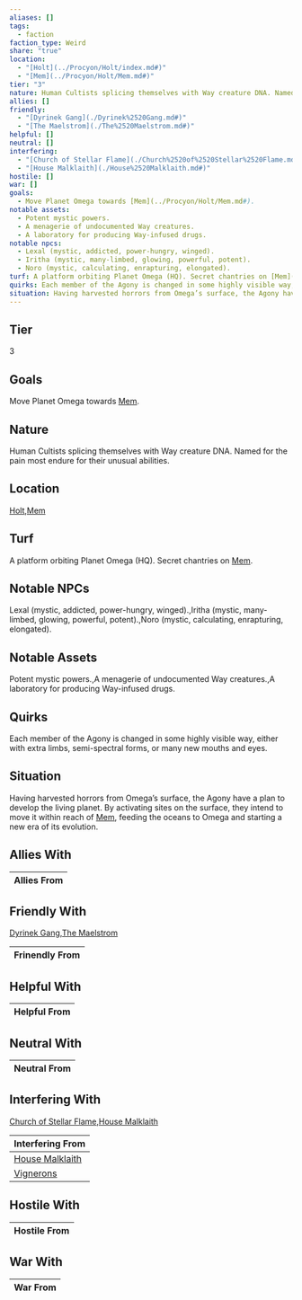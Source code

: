 ```yaml
---
aliases: []
tags:
  - faction
faction_type: Weird
share: "true"
location:
  - "[Holt](../Procyon/Holt/index.md#)"
  - "[Mem](../Procyon/Holt/Mem.md#)"
tier: "3"
nature: Human Cultists splicing themselves with Way creature DNA. Named for the pain most endure for their unusual abilities.
allies: []
friendly:
  - "[Dyrinek Gang](./Dyrinek%2520Gang.md#)"
  - "[The Maelstrom](./The%2520Maelstrom.md#)"
helpful: []
neutral: []
interfering:
  - "[Church of Stellar Flame](./Church%2520of%2520Stellar%2520Flame.md#)"
  - "[House Malklaith](./House%2520Malklaith.md#)"
hostile: []
war: []
goals:
  - Move Planet Omega towards [Mem](../Procyon/Holt/Mem.md#).
notable assets:
  - Potent mystic powers.
  - A menagerie of undocumented Way creatures.
  - A laboratory for producing Way-infused drugs.
notable npcs:
  - Lexal (mystic, addicted, power-hungry, winged).
  - Iritha (mystic, many-limbed, glowing, powerful, potent).
  - Noro (mystic, calculating, enrapturing, elongated).
turf: A platform orbiting Planet Omega (HQ). Secret chantries on [Mem](../Procyon/Holt/Mem.md#).
quirks: Each member of the Agony is changed in some highly visible way, either with extra limbs, semi-spectral forms, or many new mouths and eyes.
situation: Having harvested horrors from Omega’s surface, the Agony have a plan to develop the living planet. By activating sites on the surface, they intend to move it within reach of [Mem](../Procyon/Holt/Mem.md#), feeding the oceans to Omega and starting a new era of its evolution.
---
```

## Tier

3

## Goals

Move Planet Omega towards [Mem](Procyon/Holt/Mem.md).

## Nature

Human Cultists splicing themselves with Way creature DNA. Named for the pain most endure for their unusual abilities.

## Location

[Holt](../Procyon/Holt/index.md.md#),[Mem](../Procyon/Holt/Mem.md.md#.md#.md#.md#)

## Turf

A platform orbiting Planet Omega (HQ). Secret chantries on [Mem](Procyon/Holt/Mem.md).

## Notable NPCs

Lexal (mystic, addicted, power-hungry, winged).,Iritha (mystic, many-limbed, glowing, powerful, potent).,Noro (mystic, calculating, enrapturing, elongated).

## Notable Assets

Potent mystic powers.,A menagerie of undocumented Way creatures.,A laboratory for producing Way-infused drugs.

## Quirks

Each member of the Agony is changed in some highly visible way, either with extra limbs, semi-spectral forms, or many new mouths and eyes.

## Situation

Having harvested horrors from Omega’s surface, the Agony have a plan to develop the living planet. By activating sites on the surface, they intend to move it within reach of [Mem](Procyon/Holt/Mem.md), feeding the oceans to Omega and starting a new era of its evolution.

## Allies With



| Allies From |
| ----------- |


## Friendly With

[Dyrinek Gang](./Dyrinek%2520Gang.md.md#),[The Maelstrom](./The%2520Maelstrom.md.md#)

| Frinendly From |
| -------------- |


## Helpful With



| Helpful From |
| ------------ |


## Neutral With




| Neutral From |
| ------------ |



## Interfering With

[Church of Stellar Flame](./Church%2520of%2520Stellar%2520Flame.md.md#),[House Malklaith](./House%2520Malklaith.md.md#)


| Interfering From                                 |
| ------------------------------------------------ |
| [House Malklaith](./House%2520Malklaith.md.md#) |
| [Vignerons](./Vignerons.md)             |



## Hostile With




| Hostile From |
| ------------ |



## War With



| War From |
| -------- |

